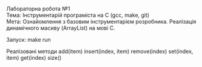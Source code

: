 Лабораторна робота №1  
Тема: Інструментарій програміста на C (gcc, make, git)  
Мета: Ознайомлення з базовим інструментарієм розробника. Реалізація динамічного масиву (ArrayList) на мові C.  

Запуск:
make run

Реалізовані методи
add(item)
insert(index, item)
remove(index)
set(index, item)
get(index)
size()

